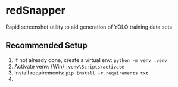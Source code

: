# redSnapper
Rapid screenshot utility to aid generation of YOLO training data sets


## Recommended Setup
1. If not already done, create a virtual env: `python -m venv .venv` 
1. Activate venv: (Win) `.venv\Scripts\activate`
1. Install requirements: `pip install -r requirements.txt`
1.